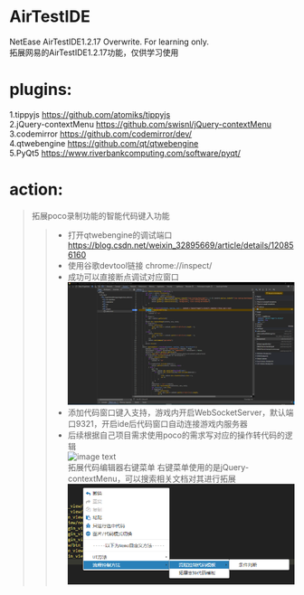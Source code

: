 # AirTestIDE
NetEase AirTestIDE1.2.17 Overwrite. For learning only. <br>
拓展网易的AirTestIDE1.2.17功能，仅供学习使用 <br>
# plugins:
1.tippyjs  https://github.com/atomiks/tippyjs <br>
2.jQuery-contextMenu  https://github.com/swisnl/jQuery-contextMenu <br>
3.codemirror  https://github.com/codemirror/dev/ <br>
4.qtwebengine  https://github.com/qt/qtwebengine <br>
5.PyQt5 https://www.riverbankcomputing.com/software/pyqt/ <br>
# action:
> 拓展poco录制功能的智能代码键入功能
>> * 打开qtwebengine的调试端口 https://blog.csdn.net/weixin_32895669/article/details/120856160 <br>
>> * 使用谷歌devtool链接 chrome://inspect/ <br>
>> * 成功可以直接断点调试对应窗口 <br>
![image text](https://github.com/alintong-0/AirtestIDE/blob/main/readMe/debug.png) <br>
>> * 添加代码窗口键入支持，游戏内开启WebSocketServer，默认端口9321，开启ide后代码窗口自动连接游戏内服务器 <br>
>> * 后续根据自己项目需求使用poco的需求写对应的操作转代码的逻辑 <br>
![image text](https://github.com/alintong-0/AirtestIDE/blob/main/readMe/coding.gif) <br>
> 拓展代码编辑器右键菜单
>> 右键菜单使用的是jQuery-contextMenu，可以搜索相关文档对其进行拓展 <br>
![image text](https://github.com/alintong-0/AirtestIDE/blob/main/readMe/right_click.png) <br>